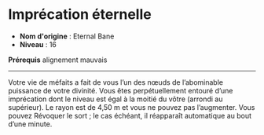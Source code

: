 # Imprécation éternelle

 * **Nom d'origine** : Eternal Bane
 * **Niveau** : 16


<p><strong>Prérequis</strong> alignement mauvais</p>
<hr>
<p>Votre vie de méfaits a fait de vous l’un des nœuds de l’abominable puissance de votre divinité. Vous êtes perpétuellement entouré d’une imprécation dont le niveau est égal à la moitié du vôtre (arrondi au supérieur). Le rayon est de 4,50 m et vous ne pouvez pas l’augmenter. Vous pouvez Révoquer le sort ; le cas échéant, il réapparaît automatique au bout d’une minute.</p>